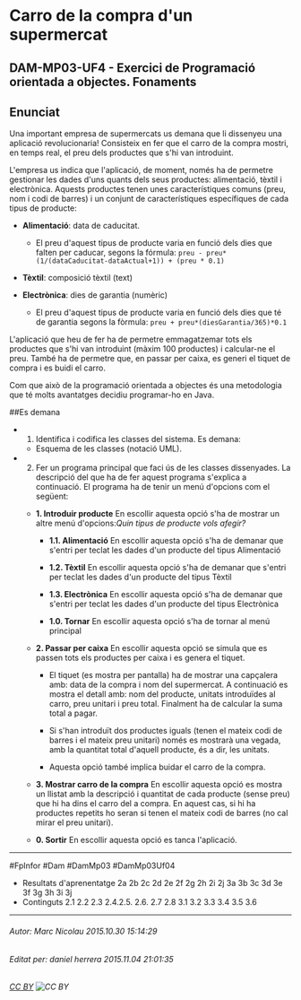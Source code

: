 # Carro de la compra d'un supermercat
## DAM-MP03-UF4 - Exercici de Programació orientada a objectes. Fonaments
## Enunciat

Una important empresa de supermercats us demana que li dissenyeu una aplicació revolucionaria! Consisteix en fer que el carro de la compra mostri, en temps real, el preu dels productes que s'hi van introduint.

L'empresa us indica que l'aplicació, de moment, només ha de permetre gestionar les dades d'uns quants dels seus productes: alimentació, tèxtil i electrònica. Aquests productes tenen unes característiques comuns (preu, nom i codi de barres) i un conjunt de característiques específiques de cada tipus de producte:

* **Alimentació**: data de caducitat.

    * El preu d'aquest tipus de producte varia en funció dels dies que falten per caducar, segons la fórmula: `preu - preu*(1/(dataCaducitat-dataActual+1)) +
(preu * 0.1)`

* **Tèxtil**: composició tèxtil (text)

* **Electrònica**: dies de garantia (numèric)

    *  El preu d'aquest tipus de producte varia en funció dels dies que té de garantia segons la fòrmula: `preu + preu*(diesGarantia/365)*0.1`


L'aplicació que heu de fer ha de permetre emmagatzemar tots els productes que s'hi van introduint (màxim 100 productes) i calcular-ne el preu. També ha de permetre que, en passar per caixa, es generi el tiquet de compra i es buidi el carro.

Com que això de la programació orientada a objectes és una metodologia que té molts avantatges decidiu programar-ho en Java.

##Es demana

* 1) Identifica i codifica les classes del sistema. Es demana:

    * Esquema de les classes (notació UML).

* 2) Fer un programa principal que faci ús de les classes dissenyades. La descripció del que ha de fer aquest programa s'explica a continuació. El programa ha de tenir un menú d'opcions com el següent:

    * **1. Introduir producte** En escollir aquesta opció s'ha de mostrar un altre menú d'opcions:*Quin tipus de producte vols afegir?*

        *  **1.1. Alimentació** En escollir aquesta opció s'ha de demanar que s'entri per teclat les dades d'un producte del tipus Alimentació

        * **1.2. Tèxtil** En escollir aquesta opció s'ha de demanar que s'entri per teclat les dades d'un producte del tipus Tèxtil

        * **1.3. Electrònica** En escollir aquesta opció s'ha de demanar que s'entri per teclat les dades d'un producte del tipus Electrònica

        * **1.0. Tornar** En escollir aquesta opció s'ha de tornar al menú principal

    * **2. Passar per caixa** En escollir aquesta opció se simula que es passen tots els productes per caixa i es genera el tiquet. 

        * El tiquet (es mostra per pantalla) ha de mostrar una capçalera amb: data de la compra i nom del supermercat. A continuació es mostra el detall amb: nom del producte, unitats introduïdes al carro, preu unitari i preu total.  Finalment ha de calcular la suma total a pagar. 

        * Si s'han introduït dos productes iguals (tenen el mateix codi de barres i el mateix preu unitari) només es mostrarà una vegada, amb la quantitat total d'aquell producte, és a dir, les unitats. 

        * Aquesta opció també implica buidar el carro de la compra.

    * **3. Mostrar carro de la compra**  En escollir aquesta opció es mostra un llistat amb la descripció i quantitat de cada producte (sense preu) que hi ha dins el carro del a compra. En aquest cas, si hi ha productes repetits ho seran si tenen el mateix codi de barres (no cal mirar el preu unitari).

    * **0. Sortir**  En escollir aquesta opció es tanca l'aplicació.




---

#FpInfor #Dam #DamMp03 #DamMp03Uf04

* Resultats d'aprenentatge 2a 2b 2c 2d 2e 2f 2g 2h 2i 2j 3a 3b 3c 3d 3e 3f 3g 3h 3i 3j
* Continguts 2.1 2.2 2.3 2.4.2.5. 2.6. 2.7 2.8 3.1 3.2 3.3 3.4 3.5 3.6
---

###### Autor: Marc Nicolau 2015.10.30 15:14:29
###### Editat per: daniel herrera 2015.11.04 21:01:35
###### [CC BY](https://creativecommons.org/licenses/by/4.0/) ![CC BY](https://licensebuttons.net/l/by/3.0/80x15.png)
